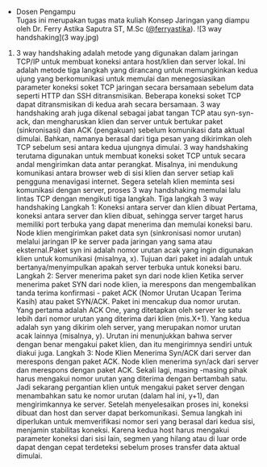 * Dosen Pengampu  
Tugas ini merupakan tugas mata kuliah Konsep Jaringan yang diampu oleh Dr. Ferry Astika Saputra ST, M.Sc ([@ferryastika](https://github.com/ferryastika)).
![3 way handshaking](3 way.jpg)
1. 3 way handshaking adalah metode yang digunakan dalam jaringan TCP/IP untuk membuat koneksi antara host/klien dan server lokal. Ini adalah metode tiga langkah yang dirancang untuk memungkinkan kedua ujung yang berkomunikasi untuk memulai dan menegosiasikan parameter koneksi soket TCP jaringan secara bersamaan sebelum data seperti HTTP dan SSH ditransmisikan. Beberapa koneksi soket TCP dapat ditransmisikan di kedua arah secara bersamaan.
3 way handshaking arah juga dikenal sebagai jabat tangan TCP atau syn-syn-ack, dan mengharuskan klien dan server untuk bertukar paket (sinkronisasi) dan ACK (pengakuan) sebelum komunikasi data aktual dimulai. Bahkan, namanya berasal dari tiga pesan yang dikirimkan oleh TCP sebelum sesi antara kedua ujungnya dimulai.
3 way handshaking terutama digunakan untuk membuat koneksi soket TCP untuk secara andal mengirimkan data antar perangkat. Misalnya, ini mendukung komunikasi antara browser web di sisi klien dan server setiap kali pengguna menavigasi internet. Segera setelah klien meminta sesi komunikasi dengan server, proses 3 way handshaking memulai lalu lintas TCP dengan mengikuti tiga langkah. Tiga langkah 3 way handshaking
Langkah 1: Koneksi antara server dan klien dibuat Pertama, koneksi antara server dan klien dibuat, sehingga server target harus memiliki port terbuka yang dapat menerima dan memulai koneksi baru. Node klien mengirimkan paket data syn (sinkronisasi nomor urutan) melalui jaringan IP ke server pada jaringan yang sama atau eksternal.Paket syn ini adalah nomor urutan acak yang ingin digunakan klien untuk komunikasi (misalnya, x). Tujuan dari paket ini adalah untuk bertanya/menyimpulkan apakah server terbuka untuk koneksi baru.
Langkah 2: Server menerima paket syn dari node klien Ketika server menerima paket SYN dari node klien, ia merespons dan mengembalikan tanda terima konfirmasi - paket ACK (Nomor Urutan Ucapan Terima Kasih) atau paket SYN/ACK. Paket ini mencakup dua nomor urutan. Yang pertama adalah ACK One, yang ditetapkan oleh server ke satu lebih dari nomor urutan yang diterima dari klien (mis.X+1). Yang kedua adalah syn yang dikirim oleh server, yang merupakan nomor urutan acak lainnya (misalnya, y). Urutan ini menunjukkan bahwa server dengan benar mengakui paket klien, dan itu mengirimnya sendiri untuk diakui juga.
Langkah 3: Node Klien Menerima Syn/ACK dari server dan merespons dengan paket ACK. Node klien menerima syn/ack dari server dan merespons dengan paket ACK. Sekali lagi, masing -masing pihak harus mengakui nomor urutan yang diterima dengan bertambah satu. Jadi sekarang pergantian klien untuk mengakui paket server dengan menambahkan satu ke nomor urutan (dalam hal ini, y+1), dan mengirimkannya ke server. Setelah menyelesaikan proses ini, koneksi dibuat dan host dan server dapat berkomunikasi. Semua langkah ini diperlukan untuk memverifikasi nomor seri yang berasal dari kedua sisi, menjamin stabilitas koneksi. Karena kedua host harus mengakui parameter koneksi dari sisi lain, segmen yang hilang atau di luar orde dapat dengan cepat terdeteksi sebelum proses transfer data aktual dimulai.
